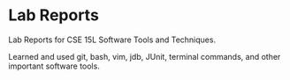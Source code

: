 # Lab Reports

Lab Reports for CSE 15L Software Tools and Techniques.

Learned and used git, bash, vim, jdb, JUnit, terminal commands, and other important software tools.
